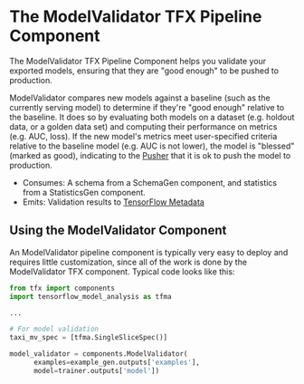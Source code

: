 # The ModelValidator TFX Pipeline Component

The ModelValidator TFX Pipeline Component helps you validate your exported models,
ensuring that they are "good enough" to be pushed to production.

ModelValidator compares new models against a baseline (such as the currently serving
model) to determine if they're "good enough" relative to the baseline. It does so by
evaluating both models on a dataset (e.g. holdout data, or a golden data set) and computing
their performance on metrics (e.g. AUC, loss). If the new model's metrics meet user-specified
criteria relative to the baseline model (e.g. AUC is not lower), the model is "blessed"
(marked as good), indicating to the [Pusher](pusher.md) that it is ok to push the model
to production.

*   Consumes: A schema from a SchemaGen component, and statistics from a
    StatisticsGen component.
*   Emits: Validation results to [TensorFlow Metadata](mlmd.md)

## Using the ModelValidator Component

An ModelValidator pipeline component is typically very easy to deploy and
requires little customization, since all of the work is done by the
ModelValidator TFX component. Typical code looks like this:

```python
from tfx import components
import tensorflow_model_analysis as tfma

...

# For model validation
taxi_mv_spec = [tfma.SingleSliceSpec()]

model_validator = components.ModelValidator(
      examples=example_gen.outputs['examples'],
      model=trainer.outputs['model'])
```
